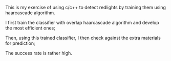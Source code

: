 This is my exercise of using c/c++ to detect redlights by training them using haarcascade algorithm.

I first train the classifier with overlap haarcascade algorithm and develop the most efficient ones;

Then, using this trained classifier, I then check against the extra materials for prediction;

The success rate is rather high.
